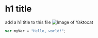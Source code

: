 # h1 title
add a h1 title to this file
![Image of Yaktocat](https://octodex.github.com/images/yaktocat.png)
``` javascript
var myVar = "Hello, world!";
```
